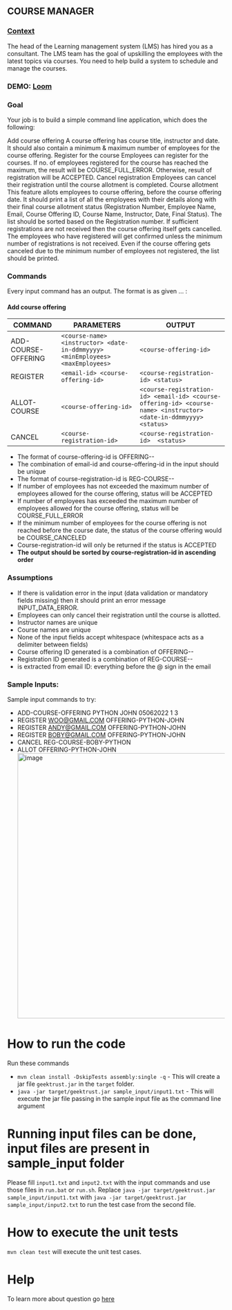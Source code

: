 ## COURSE MANAGER

### [Context](https://www.geektrust.com/challenge/course-scheduling?utm_campaign=atwc&utm_content=atwc&utm_medium=email&utm_source=product)
The head of the Learning management system (LMS) has hired you as a consultant. The LMS team has the goal of upskilling the employees with the latest topics via courses. You need to help build a system to schedule and manage the courses.


### DEMO: [Loom](https://www.loom.com/share/156b7974317a4fa8b5b86efe55431721?sid=20f93450-1cd5-48b0-902c-6d4b82d0c9b2)
### Goal
Your job is to build a simple command line application, which does the following:

Add course offering
A course offering has course title, instructor and date.
It should also contain a minimum & maximum number of employees for the course offering.
Register for the course
Employees can register for the courses.
If no. of employees registered for the course has reached the maximum, the result will be COURSE_FULL_ERROR.
Otherwise, result of registration will be ACCEPTED.
Cancel registration
Employees can cancel their registration until the course allotment is completed.
Course allotment
This feature allots employees to course offering, before the course offering date.
It should print a list of all the employees with their details along with their final course allotment status (Registration Number, Employee Name, Email, Course Offering ID, Course Name, Instructor, Date, Final Status). The list should be sorted based on the Registration number.
If sufficient registrations are not received then the course offering itself gets cancelled.
The employees who have registered will get confirmed unless the minimum number of registrations is not received.
Even if the course offering gets canceled due to the minimum number of employees not registered, the list should be printed.


### Commands
Every input command has an output. The format is as given
<COMMAND> <parameter-1>...<parameter-n> :	<OUTPUT>

#### Add course offering

| COMMAND              | PARAMETERS                                                                   | OUTPUT                                                                                                            |
|----------------------|------------------------------------------------------------------------------|-------------------------------------------------------------------------------------------------------------------|
| ADD-COURSE-OFFERING  | `<course-name> <instructor> <date-in-ddmmyyyy> <minEmployees> <maxEmployees>` | `<course-offering-id>`                                                                                            |
|REGISTER	 | `<email-id> <course-offering-id>`                                            | `<course-registration-id> <status>`                                                                               |
|ALLOT-COURSE	| `<course-offering-id>`                                                       | 	`<course-registration-id> <email-id> <course-offering-id> <course-name> <instructor> <date-in-ddmmyyyy> <status>` |
|CANCEL| `<course-registration-id>`| 	`<course-registration-id>  <status>`                                                                              |

- The format of course-offering-id is OFFERING-<COURSE-NAME>-<INSTRUCTOR>
-  The combination of email-id and course-offering-id in the input should be unique
-  The format of course-registration-id is REG-COURSE-<EMPLOYEE-NAME>-<COURSE-NAME>
-  If number of employees has not exceeded the maximum number of employees allowed for the course offering, status will be ACCEPTED
-  If number of employees has exceeded the maximum number of employees allowed for the course offering, status will be COURSE_FULL_ERROR
-  If the minimum number of employees for the course offering is not reached before the course date, the status of the course offering would be COURSE_CANCELED
-  Course-registration-id will only be returned if the status is ACCEPTED
- **The output should be sorted by course-registration-id in ascending order**

### Assumptions
- If there is validation error in the input (data validation or mandatory fields missing) then it should print an error message INPUT_DATA_ERROR.
- Employees can only cancel their registration until the course is allotted.
- Instructor names are unique
- Course names are unique
- None of the input fields accept whitespace (whitespace acts as a delimiter between fields)
- Course offering ID generated is a combination of OFFERING-<COURSENAME>-<INSTRUCTORNAME>
- Registration ID generated is a combination of REG-COURSE-<EMPLOYEENAME>-<COURSENAME>
- <EMPLOYEENAME> is extracted from email ID: everything before the @ sign in the email 

### Sample Inputs:
Sample input commands to try:
- ADD-COURSE-OFFERING PYTHON JOHN 05062022 1 3
- REGISTER WOO@GMAIL.COM OFFERING-PYTHON-JOHN
- REGISTER ANDY@GMAIL.COM OFFERING-PYTHON-JOHN
- REGISTER BOBY@GMAIL.COM OFFERING-PYTHON-JOHN
- CANCEL REG-COURSE-BOBY-PYTHON
- ALLOT OFFERING-PYTHON-JOHN
  <img width="613" alt="image" src="https://github.com/lo0oper/CourseManager/assets/110278052/51e135c6-d96b-4cf0-9b07-4a71b27afb86">



# How to run the code

Run these commands
* `mvn clean install -DskipTests assembly:single -q` - This will create a jar file `geektrust.jar` in the `target` folder.
* `java -jar target/geektrust.jar sample_input/input1.txt` - This will execute the jar file passing in the sample input file as the command line argument


# Running input files can be done, input files are present in sample_input folder

Please fill `input1.txt` and `input2.txt` with the input commands and use those files in `run.bat` or `run.sh`. Replace `java -jar target/geektrust.jar sample_input/input1.txt` with `java -jar target/geektrust.jar sample_input/input2.txt` to run the test case from the second file.

# How to execute the unit tests

`mvn clean test` will execute the unit test cases.

# Help
To learn more about question go  [here](https://help.geektrust.com)

